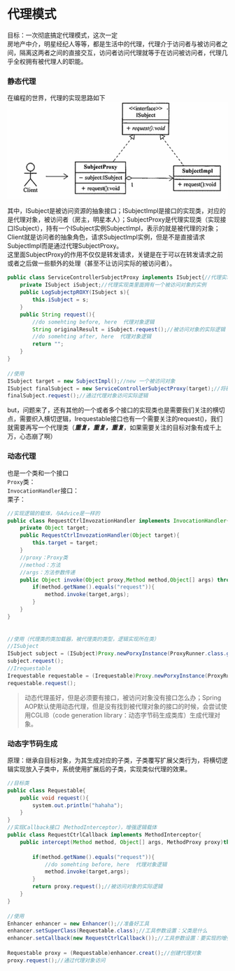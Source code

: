 # 代理模式  
目标：一次彻底搞定代理模式，这次一定  
房地产中介，明星经纪人等等，都是生活中的代理，代理介于访问者与被访问者之间，隔离这两者之间的直接交互，访问者访问代理就等于在访问被访问者，代理几乎全权拥有被代理人的职能。  

### 静态代理
在编程的世界，代理的实现思路如下  
![代理的实现思路](../Image/代理的实现思路.png)  

其中，ISubject是被访问资源的抽象接口；ISubjectImpl是接口的实现类，对应的是代理对象，被访问者（房主，明星本人）；SubjectProxy是代理实现类（实现接口ISubject），持有一个ISubject实例SubjectImpl，表示的就是被代理的对象；Client就是访问者的抽象角色，请求SubjectImpl实例，但是不是直接请求SubjectImpl而是通过代理SubjectProxy。  
这里面SubjectProxy的作用不仅仅是转发请求，关键是在于可以在转发请求之前或者之后做一些额外的处理（甚至不让访问实际的被访问者）。
```java
public class ServiceControllerSubjectProxy implements ISubject{//代理实现类，与被访问对象一样实现接口ISubject
    private ISubject iSubject;//代理实现类里面拥有一个被访问对象的实例
    public LogSubjectpROXY(ISubject s){
        this.iSubject = s;
    }
    public String request(){
        //do somehting before, here  代理对象逻辑
        String originalResult = iSubject.request();//被访问对象的实际逻辑
        //do somehting after, here  代理对象逻辑
        return "";
    }
}

//使用
ISubject target = new SubjectImpl();//new 一个被访问对象
ISubject finalSubject = new ServiceControllerSubjectProxy(target);//将被访问对象注入代理对象
finalSubject.request();//通过代理对象访问实际逻辑
```
but，问题来了，还有其他的一个或者多个接口的实现类也是需要我们关注的横切点，需要织入横切逻辑，Irequestable接口也有一个需要关注的request()，我们就需要再写一个代理类（***重复，重复，重复***，如果需要关注的目标对象有成千上万，心态崩了啊）  

### 动态代理  
也是一个类和一个接口  
`Proxy`类：  
`InvocationHandler`接口：  
栗子：  
```java
//实现逻辑的载体，与Advice是一样的
public class RequestCtrlInvozationHandler implements InvocationHandler{//接口实现类（也是动态代理的限制所在，需要有接口才可以）
    private Object target;
    public RequestCtrlInvozationHandler(Object target){
        this.target = target;
    }
    //proxy：Proxy类
    //method：方法
    //args：方法参数传递
    public Object invoke(Object proxy,Method method,Object[] args) throws Throwable{
        if(method.getName().equals("request")){
            method.invoke(target,args);
        }
    }
}


//使用（代理类的类加载器，被代理类的类型，逻辑实现所在类） 
//ISubject
ISubject subject = (ISubject)Proxy.newPorxyInstance(ProxyRunner.class.getClassLoader(),new Class[]{ISubject.class},new RequestCtrlInvozationHandler(new SubjectImpl()));
subject.request();
//Irequestable
Irequestable requestable = (Irequestable)Proxy.newPorxyInstance(ProxyRunner.class.getClassLoader(),new Class[]{Irequestable.class},new RequestCtrlInvozationHandler(new RequestableImpl()));
requestable.request();
```

>动态代理虽好，但是必须要有接口，被访问对象没有接口怎么办；Spring AOP默认使用动态代理，但是没有找到被代理对象的接口的时候，会尝试使用CGLIB（code generation library：动态字节码生成类库）生成代理对象。  

### 动态字节码生成
原理：继承自目标对象，为其生成对应的子类，子类覆写扩展父类行为，将横切逻辑实现放入子类中，系统使用扩展后的子类，实现类似代理的效果。     
```java
//目标类
public class Requestable{
    public void request(){
        system.out.println("hahaha");
    }
}
//实现Callback接口（MethodInterceptor），增强逻辑载体  
public class RequestCtrlCallback implements MethodInterceptor{
    public intercept(Method method, Object[] args, MethodProxy proxy)throws Throwable{
        
        if(method.getName().equals("request")){
            //do somehting before, here  代理对象逻辑
            method.invoke(target,args);
        }
        return proxy.request();//被访问对象的实际逻辑
    } 
}

//使用  
Enhancer enhancer = new Enhancer();//准备好工具
enhancer.setSuperClass(Requestable.class);//工具参数设置：父类是什么
enhancer.setCallback(new RequestCtrlCallback());//工具参数设置：要实现的增强逻辑载体

Requestable proxy = (Requestable)enhancer.creat();//创建代理对象
proxy.request();//通过代理对象访问
```




















